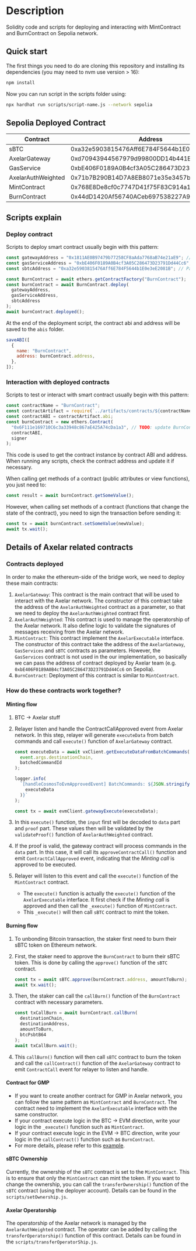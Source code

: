 # Description

Solidity code and scripts for deploying and interacting with MintContract and BurnContract on Sepolia network.

## Quick start

The first things you need to do are cloning this repository and installing its
dependencies (you may need to nvm use version > 16):

```sh
npm install
```

Now you can run script in the scripts folder using:

```sh
npx hardhat run scripts/script-name.js --network sepolia
```

## Sepolia Deployed Contract

| Contract           | Address                                    |
| ------------------ | ------------------------------------------ |
| sBTC               | 0xa32e5903815476Aff6E784F5644b1E0e3eE2081B |
| AxelarGateway      | 0xd70943944567979d99800DD14b441B1D3A601A1D |
| GasService         | 0xbE406F0189A0B4cf3A05C286473D23791Dd44Cc6 |
| AxelarAuthWeighted | 0x71b7B290B14D7A8EB8071e35e3457b192b4a7fB6 |
| MintContract       | 0x768E8De8cf0c7747D41f75F83C914a19C5921Cf3 |
| BurnContract       | 0x44dD1420Af56740ACeb697538227A9A787067786 |

## Scripts explain

### Deploy contract

Scripts to deploy smart contract usually begin with this pattern:

```javascript
const gatewayAddress = "0x1811AE0B97479b77258CF8aAda7768aB74e21aE9"; // Params passed to constructor of BurnContract
const gasServiceAddress = "0xbE406F0189A0B4cf3A05C286473D23791Dd44Cc6"; // Params passed to constructor of BurnContract
const sbtcAddress = "0xa32e5903815476Aff6E784F5644b1E0e3eE2081B"; // Params passed to constructor of BurnContract

const BurnContract = await ethers.getContractFactory("BurnContract");
const burnContract = await BurnContract.deploy(
  gatewayAddress,
  gasServiceAddress,
  sbtcAddress
);
await burnContract.deployed();
```

At the end of the deployment script, the contract abi and address will be saved to the `abis` folder.

```javascript
saveABI([
  {
    name: "BurnContract",
    address: burnContract.address,
  },
]);
```

### Interaction with deployed contracts

Scripts to test or interact with smart contract usually begin with this pattern:

```javascript
const contractName = "BurnContract";
const contractArtifact = require(`../artifacts/contracts/${contractName}.sol/${contractName}.json`);
const contractABI = contractArtifact.abi;
const burnContract = new ethers.Contract(
  "0x6F111e169710C6c3a33948c867aE425A74cDa1a3", // TODO: update BurnContract address
  contractABI,
  signer
);
```

This code is used to get the contract instance by contract ABI and address.  
When running any scripts, check the contract address and update it if necessary.

When calling get methods of a contract (public attributes or view functions), you just need to:

```javascript
const result = await burnContract.getSomeValue();
```

However, when calling set methods of a contract (functions that change the state of the contract), you need to sign the transaction before sending it:

```javascript
const tx = await burnContract.setSomeValue(newValue);
await tx.wait();
```

## Details of Axelar related contracts

### Contracts deployed

In order to make the ethereum-side of the bridge work, we need to deploy these main contracts:

1. `AxelarGateway`: This contract is the main contract that will be used to interact with the Axelar network. The constructor of this contract take the address of the `AxelarAuthWeighted` contract as a parameter, so that we need to deploy the `AxelarAuthWeighted` contract first.
1. `AxelarAuthWeighted`: This contract is used to manage the operatorship of the Axelar network. It also define logic to validate the signatures of messages receiving from the Axelar network.
1. `MintContract`: This contract implement the `AxelarExecutable` interface. The constructor of this contract take the address of the `AxelarGateway`, `GasServices` and `sBTC` contracts as parameters. However, the `GasServices` contract is not used in the our implementation, so basically we can pass the address of contract deployed by Axelar team (e.g. `0xbE406F0189A0B4cf3A05C286473D23791Dd44Cc6` on Sepolia).
1. `BurnContract`: Deployment of this contract is similar to `MintContract`.

### How do these contracts work together?

#### Minting flow

1. BTC -> Axelar stuff
1. Relayer listen and handle the ContractCallApproved event from Axelar network. In this step, relayer will generate `executeData` from batch commands and call `execute()` function of `AxelarGateway` contract.

   ```javascript
   const executeData = await vxClient.getExecuteDataFromBatchCommands(
     event.args.destinationChain,
     batchedCommandId
   );

   logger.info(
     `[handleCosmosToEvmApprovedEvent] BatchCommands: ${JSON.stringify(
       executeData
     )}`
   );

   const tx = await evmClient.gatewayExecute(executeData);
   ```

1. In this `execute()` function, the `input` first will be decoded to `data` part and `proof` part. These values then will be validated by the `validateProof()` function of `AxelarAuthWeighted` contract.
1. If the proof is valid, the gateway contract will process commands in the `data` part. In this case, it will call its `approveContractCall()` function and emit `ContractCallApproved` event, indicating that the _Minting call_ is approved to be executed.
1. Relayer will listen to this event and call the `execute()` function of the `MintContract` contract.
   - The `execute()` function is actually the `execute()` function of the `AxelarExecutable` interface. It first check if the _Minting call_ is approved and then call the `_execute()` function of `MintContract`.
   - This `_execute()` will then call `sBTC` contract to mint the token.

#### Burning flow

1. To unbonding Bitcoin transaction, the staker first need to burn their sBTC token on Ethereum network.

1. First, the staker need to approve the `BurnContract` to burn their sBTC token. This is done by calling the `approve()` function of the `sBTC` contract.

   ```javascript
   const tx = await sBTC.approve(burnContract.address, amountToBurn);
   await tx.wait();
   ```

1. Then, the staker can call the `callBurn()` function of the `BurnContract` contract with necessary parameters.

   ```javascript
   const txCallBurn = await burnContract.callBurn(
     destinationChain,
     destinationAddress,
     amountToBurn,
     btcPsbtB64
   );
   await txCallBurn.wait();
   ```

1. This `callBurn()` function will then call `sBTC` contract to burn the token and call the `callContract()` function of the `AxelarGateway` contract to emit `ContractCall` event for relayer to listen and handle.

#### Contract for GMP

- If you want to create another contract for GMP in Axelar network, you can follow the same pattern as `MintContract` and `BurnContract`. The contract need to implement the `AxelarExecutable` interface with the same constructor.
- If your contract execute logic in the BTC -> EVM direction, write your logic in the `_execute()` function such as `MintContract`.
- If your contract execute logic in the EVM -> BTC direction, write your logic in the `callContract()` function such as `BurnContract`.
- For more details, please refer to this [example](https://github.com/axelarnetwork/axelar-examples/tree/main/examples/evm/call-contract).

#### sBTC Ownership

Currently, the ownership of the `sBTC` contract is set to the `MintContract`. This is to ensure that only the `MintContract` can mint the token. If you want to change the ownership, you can call the `transferOwnership()` function of the `sBTC` contract (using the deployer account). Details can be found in the `scripts/setOwnership.js`.

#### Axelar Operatorship

The operatorship of the Axelar network is managed by the `AxelarAuthWeighted` contract. The operator can be added by calling the `transferOperatorship()` function of this contract. Details can be found in the `scripts/transferOperatorShip.js`.
